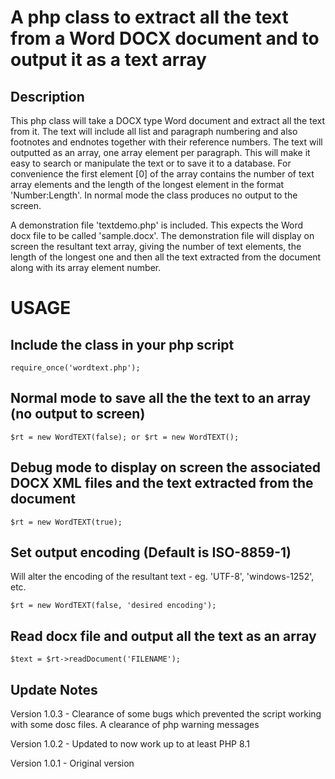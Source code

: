 # A php class to extract all the text from a Word DOCX document and to output it as a text array

## Description

This php class will take a DOCX type Word document and extract all the text from it. The text will include all list and paragraph numbering and also footnotes and endnotes together with their reference numbers. The text will outputted as an array, one array element per paragraph. This will make it easy to search or manipulate the text or to save it to a database. For convenience the first element [0] of the array contains the number of text array elements and the length of the longest element in the format 'Number:Length'. In normal mode the class produces no output to the screen.

A demonstration file 'textdemo.php' is included. This expects the Word docx file to be called 'sample.docx'. The demonstration file will display on screen the resultant text array, giving the number of text elements, the length of the longest one and then all the text extracted from the document along with its array element number.

# USAGE

## Include the class in your php script
```
require_once('wordtext.php');
```

## Normal mode to save all the the text to an array (no output to screen)
```
$rt = new WordTEXT(false); or $rt = new WordTEXT();
```

## Debug mode to display on screen the associated DOCX XML files and the text extracted from the document
```
$rt = new WordTEXT(true);
```

## Set output encoding (Default is ISO-8859-1)
Will alter the encoding of the resultant text - eg. 'UTF-8', 'windows-1252', etc.
```
$rt = new WordTEXT(false, 'desired encoding');
```

## Read docx file and output all the text as an array
```
$text = $rt->readDocument('FILENAME');
```

## Update Notes

Version 1.0.3 - Clearance of some bugs which prevented the script working with some dosc files. A clearance of php warning messages

Version 1.0.2 - Updated to now work up to at least PHP 8.1

Version 1.0.1 - Original version
